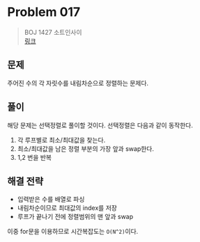 # Problem 017

> BOJ 1427 소트인사이
> <br/>
> [링크](https://www.acmicpc.net/problem/1427)

## 문제

주어진 수의 각 자릿수를 내림차순으로 정렬하는 문제다.

## 풀이

해당 문제는 선택정렬로 풀이할 것이다.
선택정렬은 다음과 같이 동작한다.

1. 각 루프별로 최소/최대값을 찾는다.
2. 최소/최대값을 남은 정렬 부분의 가장 앞과 swap한다.
3. 1,2 번을 반복

## 해결 전략

- 입력받은 수를 배열로 파싱
- 내림차순이므로 최대값의 index를 저장
- 루프가 끝나기 전에 정렬범위의 맨 앞과 swap

이중 for문을 이용하므로 시간복잡도는 `O(N^2)`이다. 